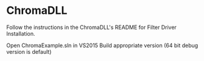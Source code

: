 # ChromaDLL

Follow the instructions in the ChromaDLL's README for Filter Driver Installation.  

Open ChromaExample.sln in VS2015
Build appropriate version (64 bit debug version is default)

